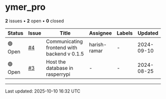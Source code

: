 # ymer_pro

**2** issues • **2** open • **0** closed

<table class="github-issue-table">
<thead>
<tr>
<th>Status</th>
<th>Issue</th>
<th>Title</th>
<th>Assignee</th>
<th>Labels</th>
<th>Updated</th>
</tr>
</thead>
<tbody>
<tr><td>🟢 Open</td><td><a href='./issue-4-Communicating-frontend-with-backend-v-015.md'>#4</a></td><td>Communicating frontend with backend v 0.1.5</td><td>harish-ramar</td><td>-</td><td>2024-09-10</td></tr>
<tr><td>🟢 Open</td><td><a href='./issue-3-Host-the-database-in-rasperrypi.md'>#3</a></td><td>Host the database in rasperrypi</td><td>-</td><td>-</td><td>2024-08-25</td></tr>
</tbody>
</table>

---

Last updated: 2025-10-10 16:32 UTC